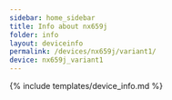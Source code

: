 ```yaml
---
sidebar: home_sidebar
title: Info about nx659j
folder: info
layout: deviceinfo
permalink: /devices/nx659j/variant1/
device: nx659j_variant1
---
```

{% include templates/device_info.md %}
